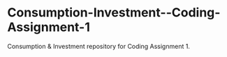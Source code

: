 # Consumption-Investment--Coding-Assignment-1
Consumption &amp; Investment repository for Coding Assignment 1.
